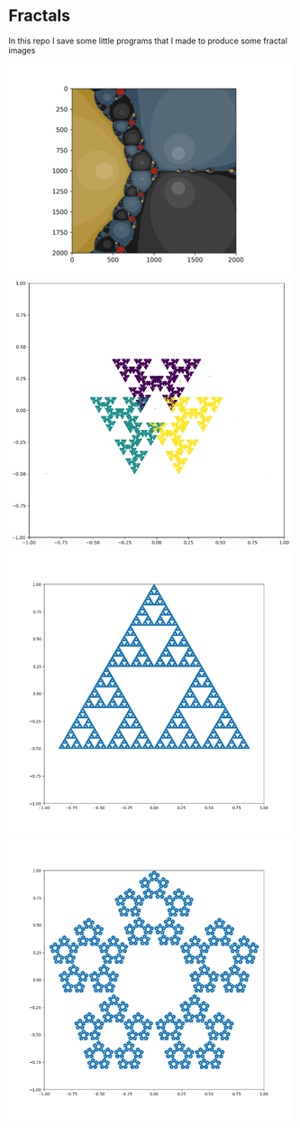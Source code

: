 # Fractals

In this repo I save some little programs that I made to produce some fractal images

![Image](figs/newton.png)
![Image](figs/n3-alter-colors.png)
![Image](figs/n=3-N=1000000-s=0.05.png)
![Image](figs/chaos-game-n=5-N=100000-s=0.5.png)